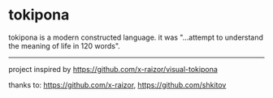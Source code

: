 # tokipona

tokipona is a modern constructed language. it was "...attempt to understand the meaning of life in 120 words".

------

project inspired by https://github.com/x-raizor/visual-tokipona

thanks to: https://github.com/x-raizor, https://github.com/shkitov
